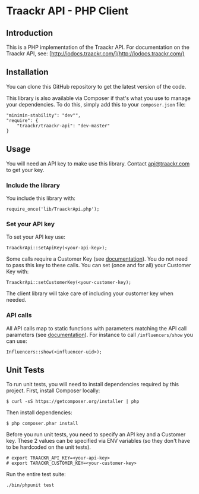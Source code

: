 Traackr API - PHP Client
========================

Introduction
------------

This is a PHP implementation of the Traackr API.
For documentation on the Traackr API, see: [http://iodocs.traackr.com/](http://iodocs.traackr.com/)


Installation
------------

You can clone this GitHub repository to get the latest version of the code.

This library is also available via Composer if that's what you use to manage your dependencies. To do this, simply add this to your `composer.json` file:

	"minimin-stability": "dev"",
	"require": {
		"traackr/traackr-api": "dev-master"
	}


Usage
-----

You will need an API key to make use this library. Contact api@traackr.com to get your key.

### Include the library ###

You include this library with:

	require_once('lib/TraackrApi.php');
	
### Set your API key ###

To set your API key use:

	TraackrApi::setApiKey(<your-api-key>);
	
Some calls require a Customer Key (see [documentation](http://iodocs.traackr.com)). You do not need to pass this key to these calls. You can set (once and for all) your Customer Key with:

	TraackrApi::setCustomerKey(<your-customer-key);
	
The client library will take care of including your customer key when needed.

### API calls ###

All API calls map to static functions with parameters matching the API call parameters (see [documentation](http://iodocs.traackr.com)). For instance to call `/influencers/show` you can use:

	Influencers::show(<influencer-uid>);
	
	
Unit Tests
----------

To run unit tests, you will need to install dependencies required by this project.
First, install Composer locally:

	$ curl -sS https://getcomposer.org/installer | php
	

Then install dependencies:

	$ php composer.phar install
	

Before you run unit tests, you need to specify an API key and a Customer key. These 2 values can be specified via ENV variables (so they don't have to be hardcoded on the unit tests).

	# export TRAACKR_API_KEY=<your-api-key>
	# export TARACKR_CUSTOMER_KEY=<your-customer-key>
	
Run the entire test suite:

	./bin/phpunit test
	
	